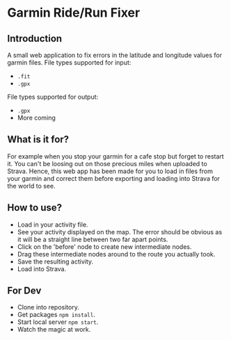 
# Garmin Ride/Run Fixer #

## Introduction ##
A small web application to fix errors in the latitude and longitude values for garmin files.
File types supported for input:
- `.fit`
- `.gpx`

File types supported for output:
- `.gpx`
- More coming

## What is it for? ##
For example when you stop your garmin for a cafe stop but forget to restart it. You can't be loosing out on those precious miles when uploaded to Strava. 
Hence, this web app has been made for you to load in files from your garmin and correct them before exporting and loading into Strava for the world to see.

## How to use? ##
- Load in your activity file.
- See your activity displayed on the map. The error should be obvious as it will be a straight line between two far apart points.
- Click on the 'before' node to create new intermediate nodes.
- Drag these intermediate nodes around to the route you actually took.
- Save the resulting activity.
- Load into Strava.

## For Dev ##
- Clone into repository.
- Get packages `npm install`.
- Start local server `npm start`.
- Watch the magic at work.
